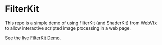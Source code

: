 FilterKit
=========

This repo is a simple demo of using FilterKit (and ShaderKit) from [WebVfx](https://github.com/rectalogic/webvfx/tree/master/webvfx/resources/webvfx/scripts) to allow interactive scripted image processing in a web page.

See the live [FilterKit Demo](http://rectalogic.github.io/filterkit).